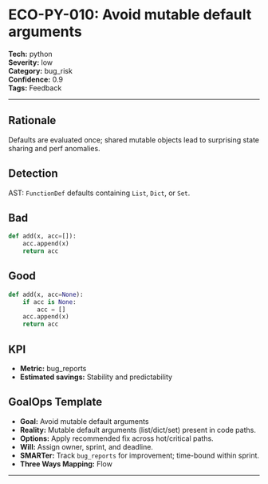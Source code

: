 # ECO-PY-010: Avoid mutable default arguments

**Tech:** python  
**Severity:** low  
**Category:** bug_risk  
**Confidence:** 0.9  
**Tags:** Feedback

---

## Rationale
Defaults are evaluated once; shared mutable objects lead to surprising state sharing and perf anomalies.

## Detection
AST: `FunctionDef` defaults containing `List`, `Dict`, or `Set`.

## Bad
```python
def add(x, acc=[]):
    acc.append(x)
    return acc
```

## Good
```python
def add(x, acc=None):
    if acc is None:
        acc = []
    acc.append(x)
    return acc
```

## KPI
- **Metric:** bug_reports  
- **Estimated savings:** Stability and predictability

## GoalOps Template
- **Goal:** Avoid mutable default arguments  
- **Reality:** Mutable default arguments (list/dict/set) present in code paths.  
- **Options:** Apply recommended fix across hot/critical paths.  
- **Will:** Assign owner, sprint, and deadline.  
- **SMARTer:** Track `bug_reports` for improvement; time-bound within sprint.  
- **Three Ways Mapping:** Flow

---
